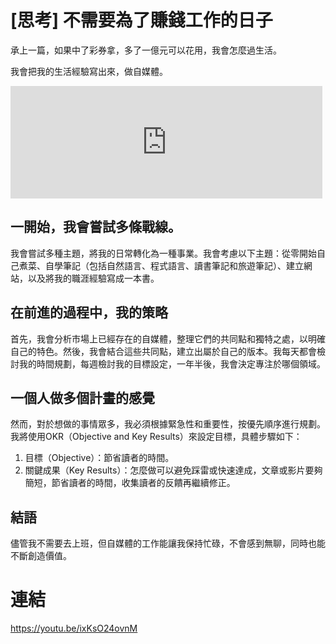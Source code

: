 # [思考] 不需要為了賺錢工作的日子



承上一篇，如果中了彩券拿，多了一億元可以花用，我會怎麼過生活。

我會把我的生活經驗寫出來，做自媒體。

<!--more-->
<iframe src="https://open.firstory.me/embed/story/cljik5wq1015m01tz0gmodnqe" height="180" width="99%" frameborder="0" scrolling="no"></iframe>

## 一開始，我會嘗試多條戰線。
我會嘗試多種主題，將我的日常轉化為一種事業。我會考慮以下主題：從零開始自己煮菜、自學筆記（包括自然語言、程式語言、讀書筆記和旅遊筆記）、建立網站，以及將我的職涯經驗寫成一本書。

## 在前進的過程中，我的策略
首先，我會分析市場上已經存在的自媒體，整理它們的共同點和獨特之處，以明確自己的特色。然後，我會結合這些共同點，建立出屬於自己的版本。我每天都會檢討我的時間規劃，每週檢討我的目標設定，一年半後，我會決定專注於哪個領域。

## 一個人做多個計畫的感覺
然而，對於想做的事情眾多，我必須根據緊急性和重要性，按優先順序進行規劃。我將使用OKR（Objective and Key Results）來設定目標，具體步驟如下：
1. 目標（Objective）：節省讀者的時間。
2. 關鍵成果（Key Results）：怎麼做可以避免踩雷或快速達成，文章或影片要夠簡短，節省讀者的時間，收集讀者的反饋再繼續修正。

## 結語
儘管我不需要去上班，但自媒體的工作能讓我保持忙碌，不會感到無聊，同時也能不斷創造價值。

# 連結
https://youtu.be/ixKsO24ovnM
